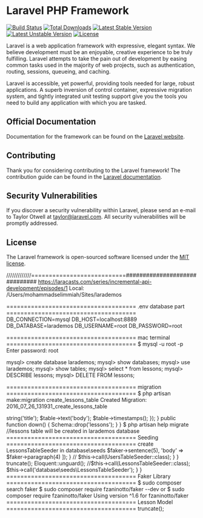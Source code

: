 # Laravel PHP Framework

[![Build Status](https://travis-ci.org/laravel/framework.svg)](https://travis-ci.org/laravel/framework)
[![Total Downloads](https://poser.pugx.org/laravel/framework/d/total.svg)](https://packagist.org/packages/laravel/framework)
[![Latest Stable Version](https://poser.pugx.org/laravel/framework/v/stable.svg)](https://packagist.org/packages/laravel/framework)
[![Latest Unstable Version](https://poser.pugx.org/laravel/framework/v/unstable.svg)](https://packagist.org/packages/laravel/framework)
[![License](https://poser.pugx.org/laravel/framework/license.svg)](https://packagist.org/packages/laravel/framework)

Laravel is a web application framework with expressive, elegant syntax. We believe development must be an enjoyable, creative experience to be truly fulfilling. Laravel attempts to take the pain out of development by easing common tasks used in the majority of web projects, such as authentication, routing, sessions, queueing, and caching.

Laravel is accessible, yet powerful, providing tools needed for large, robust applications. A superb inversion of control container, expressive migration system, and tightly integrated unit testing support give you the tools you need to build any application with which you are tasked.

## Official Documentation

Documentation for the framework can be found on the [Laravel website](http://laravel.com/docs).

## Contributing

Thank you for considering contributing to the Laravel framework! The contribution guide can be found in the [Laravel documentation](http://laravel.com/docs/contributions).

## Security Vulnerabilities

If you discover a security vulnerability within Laravel, please send an e-mail to Taylor Otwell at taylor@laravel.com. All security vulnerabilities will be promptly addressed.

## License

The Laravel framework is open-sourced software licensed under the [MIT license](http://opensource.org/licenses/MIT).

/////////////===========================##############################
https://laracasts.com/series/incremental-api-development/episodes/1
Local: /Users/mohammadselimmiah/Sites/larademos
  
  ===================================== .env database part  =====================================
DB_CONNECTION=mysql
DB_HOST=localhost:8889
DB_DATABASE=larademos
DB_USERNAME=root
DB_PASSWORD=root


===================================== mac terminal =====================================
$ mysql -u root -p
Enter password: root

mysql> create database larademos;
mysql> show databases;
mysql> use larademos;
mysql> show tables;
mysql> select * from lessons;
mysql> DESCRIBE lessons;
mysql> DELETE FROM lessons;


===================================== migration  =====================================
$ php artisan make:migration create_lessons_table
Created Migration: 2016_07_26_131931_create_lessons_table

<?php

use Illuminate\Database\Schema\Blueprint;
use Illuminate\Database\Migrations\Migration;

class CreateLessonsTable extends Migration
{
    public function up()
    {
        Schema::create('lessons', function (Blueprint $table) {
            $table->string('title');
            $table->text('body');
            $table->timestamps();
        });
    }

    public function down()
    {
        Schema::drop('lessons');
    }
}

$ php artisan help migrate
//lessons table will be created in larademos database

===================================== Seeding  =====================================
create LessonsTableSeeder in database\seeds

<?php
namespace database\seeds;

use Illuminate\Database\Seeder;
use App\Lesson;
use Illuminate\Database\Eloquent\Model;
use Faker\Factory as Faker;
use Illuminate\Support\Facades\DB;


class LessonsTableSeeder extends Seeder
{
    public function run()
    {
        $faker = Faker::create();
        foreach (range(1,30) as $index)
        {
            Lesson::create([
                'title' => $faker->sentence(5),
                'body' => $faker->paragraph(4)

            ]);
        }
        // $this->call(UsersTableSeeder::class);
    }
}

<?php

//namespace database\seeds;

use Illuminate\Database\Seeder;
//use database\seeds\LessonsTableSeeder;
use App\Lesson;
use Illuminate\Database\Eloquent\Model;
use Illuminate\Support\Facades\DB;

class DatabaseSeeder extends Seeder
{
    /**
     * Run the database seeds.
     *
     * @return void
     */
    public function run()
    {
        Lesson::truncate();
        //DB::table('lessons')->truncate();
        Eloquent::unguard();

        //$this->call(LessonsTableSeeder::class);
        $this->call('database\seeds\LessonsTableSeeder');
    }
}

===================================== Faker Library  =====================================
$ sudo composer search faker
$ sudo composer require fzaninotto/faker --dev
or
$ sudo composer require fzaninotto/faker
Using version ^1.6 for fzaninotto/faker

===================================== Lesson Model  =====================================
<?php

namespace App;

use Illuminate\Database\Seeder;
use Illuminate\Database\Eloquent\Model;
use phpDocumentor\Reflection\DocBlock\Tags\See;

//class Lesson extends Model
class Lesson extends \Eloquent
{
    protected $fillable = ['title', 'body'];

}

$ composer dump-autoload
or 
$ composer dump-autoload --no-dev
Generating autoload files

$ php artisan db:seed
Seeded: database\seeds\LessonsTableSeeder

===================================== Error Class Not Found  =====================================
Solved: by adding

namespace database\seeds;

and then running command:

composer dump-autoload --no-dev


===================================== Creating new sets of data  =====================================
$ php artisan migrate:refresh --seed

Rolled back: 2016_07_26_131931_create_lessons_table
Rolled back: 2014_10_12_100000_create_password_resets_table
Rolled back: 2014_10_12_000000_create_users_table
Migrated: 2014_10_12_000000_create_users_table
Migrated: 2014_10_12_100000_create_password_resets_table
Migrated: 2016_07_26_131931_create_lessons_table

Note: this will automatically truncate database so no need to use
Lesson::truncate(); //Eloquent\Model
or DB::table('lessons')->truncate();

